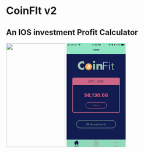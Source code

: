 # CoinFIt v2
## An IOS investment Profit Calculator
<img src="https://github.com/devalparikh/CoinFIt/blob/master/sample.gif" width="162" height="285" />

<img src="https://github.com/devalparikh/CoinFIt/blob/master/SampleHome.jpg" width="162" height="285" />

